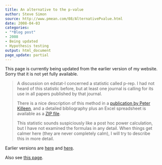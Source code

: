 ```yaml
---
title: An alternative to the p-value
author: Steve Simon
source: http://www.pmean.com/08/AlternativePvalue.html
date: 2008-04-03
categories:
- "*Blog post"
- 2008
- Being updated
- Hypothesis testing
output: html_document
page_update: partial
---
```

This page is currently being updated from the earlier version of my website. Sorry that it is not yet fully available.

> A discussion on edstat-l concerned a statistic called p-rep. I had not
> heard of this statistic before, but at least one journal is calling
> for its use in all papers published by that journal.
>
> There is a nice description of this method in a [publication by Peter
> Killeen](../category/InterestingArticles.html#aatnst), and a detailed
> bibliography plus an Excel spreadsheet is available as a [ZIP
> file](http://www.asu.edu/clas/psych/research/blab/p-reppack_000.zip).
>
> This statistic sounds suspiciously like a post hoc power calculation,
> but I have not examined the formulas in any detail. When things get
> calmer here (they are never completely calm), I will try to describe
> this in more detail.

Earlier versions are [here][sim1] and [here][sim2].

[sim1]: http://www.pmean.com/08/AlternativePvalue.html
[sim2]: http://new.pmean.com/alternative-pvalue/

Also see [this page][sim3].

[sim3]: http://www.pmean.com/08a/AlternativePvalue.html
